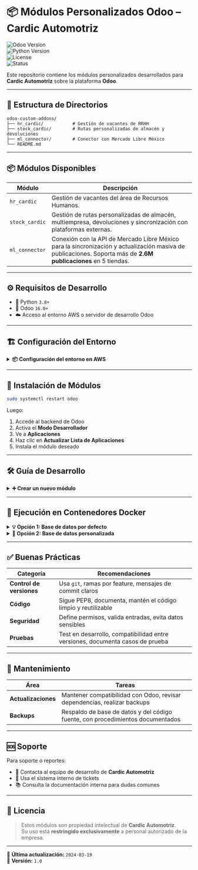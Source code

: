 
# 📦 Módulos Personalizados Odoo – Cardic Automotriz

![Odoo Version](https://img.shields.io/badge/Odoo-16.0+-brightgreen)  
![Python Version](https://img.shields.io/badge/Python-3.8+-blue)  
![License](https://img.shields.io/badge/Licencia-Privada-red)  
![Status](https://img.shields.io/badge/Estado-En%20producción-success)

Este repositorio contiene los módulos personalizados desarrollados para **Cardic Automotriz** sobre la plataforma **Odoo**.

---

## 📁 Estructura de Directorios

```text
odoo-custom-addons/
├── hr_cardic/           # Gestión de vacantes de RRHH
├── stock_cardic/        # Rutas personalizadas de almacén y devoluciones
├── ml_connector/        # Conector con Mercado Libre México
└── README.md
```

---

## 📦 Módulos Disponibles

| Módulo        | Descripción |
|---------------|-------------|
| `hr_cardic`   | Gestión de vacantes del área de Recursos Humanos. |
| `stock_cardic`| Gestión de rutas personalizadas de almacén, multiempresa, devoluciones y sincronización con plataformas externas. |
| `ml_connector`| Conexión con la API de Mercado Libre México para la sincronización y actualización masiva de publicaciones. Soporta más de **2.6M publicaciones** en 5 tiendas. |

---

## ⚙️ Requisitos de Desarrollo

- 🐍 Python `3.8+`
- 🧩 Odoo `16.0+`
- ☁️ Acceso al entorno AWS o servidor de desarrollo Odoo

---

## 🏗️ Configuración del Entorno

<details>
<summary><strong>📦 Configuración del entorno en AWS</strong></summary>

1. Asegúrate de que el directorio esté en la ruta correcta:

   ```bash
   /opt/odoo/odoo-custom-addons/
   ```

2. Verifica que esté incluido en el archivo `odoo.conf`:

   ```ini
   addons_path = /opt/odoo/odoo/addons,/opt/odoo/odoo-custom-addons
   ```

</details>

---

## 🚀 Instalación de Módulos

```bash
sudo systemctl restart odoo
```

Luego:
1. Accede al backend de Odoo  
2. Activa el **Modo Desarrollador**  
3. Ve a **Aplicaciones**  
4. Haz clic en **Actualizar Lista de Aplicaciones**  
5. Instala el módulo deseado

---

## 🛠️ Guía de Desarrollo

<details>
<summary><strong>➕ Crear un nuevo módulo</strong></summary>

```bash
sudo -u odoo mkdir nuevo_modulo
cd nuevo_modulo
sudo -u odoo mkdir models security views static
sudo -u odoo touch __init__.py __manifest__.py
sudo -u odoo touch models/__init__.py
sudo -u odoo touch security/ir.model.access.csv
sudo -u odoo touch views/views.xml
```

**Ejemplo de `__manifest__.py`:**

```python
{
    "name": "Nombre del Módulo",
    "summary": "Resumen corto",
    "description": "Descripción detallada",
    "author": "Cardic Automotriz",
    "category": "Categoría",
    "version": "1.0",
    "depends": ["base"],
    "data": [
        "security/ir.model.access.csv",
        "views/views.xml",
    ],
    "installable": True,
    "application": True,
}
```

</details>

---

## 🐳 Ejecución en Contenedores Docker

<details>
<summary><strong>💡 Opción 1: Base de datos por defecto</strong></summary>

Agrega al `docker-compose.yml`:

```yaml
command: -- --init base --database odoo --without-demo all
```

</details>

<details>
<summary><strong>💼 Opción 2: Base de datos personalizada</strong></summary>

1. Inicializa la base con el comando anterior  
2. Accede a **Gestión de Bases de Datos**  
3. Crea tu base, configura el usuario admin y selecciona si deseas datos demo

</details>

---

## ✅ Buenas Prácticas

| Categoría | Recomendaciones |
|----------|-----------------|
| **Control de versiones** | Usa `git`, ramas por feature, mensajes de commit claros |
| **Código** | Sigue PEP8, documenta, mantén el código limpio y reutilizable |
| **Seguridad** | Define permisos, valida entradas, evita datos sensibles |
| **Pruebas** | Test en desarrollo, compatibilidad entre versiones, documenta casos de prueba |

---

## 🔄 Mantenimiento

| Área | Tareas |
|------|--------|
| **Actualizaciones** | Mantener compatibilidad con Odoo, revisar dependencias, realizar backups |
| **Backups** | Respaldo de base de datos y del código fuente, con procedimientos documentados |

---

## 🆘 Soporte

Para soporte o reportes:

- 📧 Contacta al equipo de desarrollo de **Cardic Automotriz**
- 🪪 Usa el sistema interno de tickets
- 📚 Consulta la documentación interna para dudas comunes

---

## 📜 Licencia

> Estos módulos son propiedad intelectual de **Cardic Automotriz**.  
> Su uso está **restringido exclusivamente** a personal autorizado de la empresa.

---

📅 **Última actualización:** `2024-03-19`  
🔢 **Versión:** `1.0`
